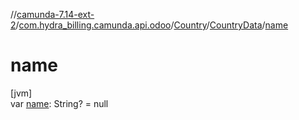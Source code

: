 //[camunda-7.14-ext-2](../../../../index.md)/[com.hydra_billing.camunda.api.odoo](../../index.md)/[Country](../index.md)/[CountryData](index.md)/[name](name.md)

# name

[jvm]\
var [name](name.md): String? = null
